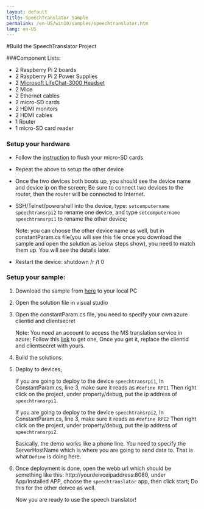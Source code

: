 ```yaml
---
layout: default
title: SpeechTranslator Sample
permalink: /en-US/win10/samples/speechtranslator.htm
lang: en-US
---
```


#Build the SpeechTranslator Project

###Component Lists:

- 2 Raspberry Pi 2 boards
- 2 Raspberry Pi 2 Power Supplies 
- 2 [Microsoft LifeChat-3000 Headset](https://www.microsoft.com/hardware/en-us/p/lifechat-lx-3000/JUG-00013) 
- 2 Mice 
- 2 Ethernet cables 
- 2 micro-SD cards 
- 2 HDMI monitors 
- 2 HDMI cables 
- 1 Router 
- 1 micro-SD card reader


### Setup your hardware
- Follow the [instruction](http://ms-iot.github.io/content/en-US/win10/SetupRPI.htm) to flush your micro-SD cards
- Repeat the above to setup the other device
- Once the two devices both boots up, you should see the device name and device ip on the screen; Be sure to connect two devices to the router, then the router will be connected to Internet.
- SSH/Telnet/powershell into the device, 
  type: `setcomputername speechtransrpi2` to rename one device, and type `setcomputername speechtransrpi1` to rename the other device;

	Note: you can choose the other device name as well, but in constantParam.cs file(you will see this file once you download the sample and open the solution as below steps show), you need to match them up.
	You will see the details later.

- Restart the device: shutdown /r /t 0

### Setup your sample:


1. Download the sample from [here](https://github.com/ms-iot/samples/archive/develop.zip) to your local PC
2. Open the solution file in visual studio
3. Open the constantParam.cs file, you need to specify your own azure clientid and clientsecret

	Note: You need an account to access the MS translation service in azure;
	Follow this [link](http://www.microsoft.com/en-us/translator/getstarted.aspx) to get one, 
	Once you get it, replace the clientid and clientsecret with yours.

4. Build the solutions 
5. Deploy to devices;

	If you are going to deploy to the device `speechtransrpi1`, In ConstantParam.cs, line 3, make sure it reads as ````#define RPI1````
	Then right click on the project, under property/debug, put the ip address of `speechtransrpi1`.
	
	If you are going to deploy to the device `speechtransrpi2`, In ConstantParam.cs, line 3, make sure it reads as ````#define RPI2````
	Then right click on the project, under property/debug, put the ip address of `speechtransrpi2`.
	
	Basically, the demo works like a phone line. You need to specify the ServerHostName which is where you are going to send data to. That is what 	`Define` is doing here.
	
6. Once deployment is done, open the webb url which should be something like this: http://yourdeivceipaddress:8080, under App/Installed APP, choose the `speechtranslator` app, 
	then click start;
	Do this for the other deivce as well.
	
	Now you are ready to use the speech translator!
